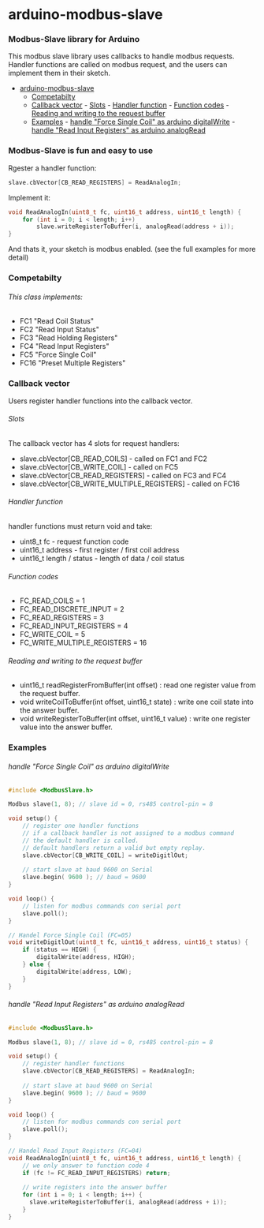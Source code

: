 # arduino-modbus-slave

### Modbus-Slave library for Arduino

This modbus slave library uses callbacks to handle modbus requests.
Handler functions are called on modbus request, and the users can implement them in their sketch.


- [arduino-modbus-slave](#arduino-modbus-slave)
    - [Competabilty](#competabilty)
    - [Callback vector](#callback-vector)
          - [Slots](#slots)
          - [Handler function](#handler-function)
          - [Function codes](#function-codes)
          - [Reading and writing to the request buffer](#reading-and-writing-to-the-request-buffer)
    - [Examples](#examples)
          - [handle "Force Single Coil" as arduino digitalWrite](#handle-force-single-coil-as-arduino-digitalwrite)
          - [handle "Read Input Registers" as arduino analogRead](#handle-read-input-registers-as-arduino-analogread)


### Modbus-Slave is fun and easy to use
Rgester a handler function:
```c
slave.cbVector[CB_READ_REGISTERS] = ReadAnalogIn;
```
Implement it:
```c
void ReadAnalogIn(uint8_t fc, uint16_t address, uint16_t length) {
    for (int i = 0; i < length; i++)
        slave.writeRegisterToBuffer(i, analogRead(address + i));
}
```
And thats it, your sketch is modbus enabled. (see the full examples for more detail)

### Competabilty

###### This class implements:

* FC1 "Read Coil Status"
* FC2 "Read Input Status"
* FC3 "Read Holding Registers"
* FC4 "Read Input Registers"
* FC5 "Force Single Coil"
* FC16 "Preset Multiple Registers"

### Callback vector

Users register handler functions into the callback vector.

###### Slots

The callback vector has 4 slots for request handlers:

* slave.cbVector[CB_READ_COILS] - called on FC1 and FC2
* slave.cbVector[CB_WRITE_COIL] - called on FC5
* slave.cbVector[CB_READ_REGISTERS] - called on FC3 and FC4
* slave.cbVector[CB_WRITE_MULTIPLE_REGISTERS] - called on FC16

###### Handler function

handler functions must return void and take:
* uint8_t  fc - request function code
* uint16_t address - first register / first coil address
* uint16_t length / status - length of data / coil status

###### Function codes

* FC_READ_COILS = 1
* FC_READ_DISCRETE_INPUT = 2
* FC_READ_REGISTERS = 3
* FC_READ_INPUT_REGISTERS = 4
* FC_WRITE_COIL = 5
* FC_WRITE_MULTIPLE_REGISTERS = 16

###### Reading and writing to the request buffer

* uint16_t readRegisterFromBuffer(int offset) : read one register value from the request buffer.
* void writeCoilToBuffer(int offset, uint16_t state) : write one coil state into the answer buffer.
* void writeRegisterToBuffer(int offset, uint16_t value) : write one register value into the answer buffer.

### Examples

###### handle "Force Single Coil" as arduino digitalWrite
```c
#include <ModbusSlave.h>

Modbus slave(1, 8); // slave id = 0, rs485 control-pin = 8

void setup() {
    // register one handler functions
    // if a callback handler is not assigned to a modbus command 
    // the default handler is called. 
    // default handlers return a valid but empty replay.
    slave.cbVector[CB_WRITE_COIL] = writeDigitlOut;
    
    // start slave at baud 9600 on Serial
    slave.begin( 9600 ); // baud = 9600
}

void loop() {
    // listen for modbus commands con serial port
    slave.poll();
}

// Handel Force Single Coil (FC=05)
void writeDigitlOut(uint8_t fc, uint16_t address, uint16_t status) {
    if (status == HIGH) {
        digitalWrite(address, HIGH);
    } else {
        digitalWrite(address, LOW);
    }
}

```

###### handle "Read Input Registers" as arduino analogRead
```c
#include <ModbusSlave.h>

Modbus slave(1, 8); // slave id = 0, rs485 control-pin = 8

void setup() {
    // register handler functions
    slave.cbVector[CB_READ_REGISTERS] = ReadAnalogIn;
    
    // start slave at baud 9600 on Serial
    slave.begin( 9600 ); // baud = 9600
}

void loop() {
    // listen for modbus commands con serial port
    slave.poll();
}

// Handel Read Input Registers (FC=04)
void ReadAnalogIn(uint8_t fc, uint16_t address, uint16_t length) {
    // we only answer to function code 4
    if (fc != FC_READ_INPUT_REGISTERS) return;
    
    // write registers into the answer buffer
    for (int i = 0; i < length; i++) {
      slave.writeRegisterToBuffer(i, analogRead(address + i));
    }
}

```


